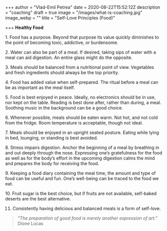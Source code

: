 +++
author = "Vlad-Emil Petrea"
date = 2020-08-22T15:52:12Z
description = "coaching"
draft = true
image = "/images/what-is-coaching.jpg"
image_webp = ""
title = "Self-Love Principles (Food)"

+++
**Healthy Food**

1\. Food has a purpose. Beyond that purpose its value quickly diminishes to the point of becoming toxic, addictive, or burdensome.

2\. Water can also be part of a meal. If desired, taking sips of water with a meal can aid digestion. An entire glass might do the opposite.

3\. Meals should be balanced from a nutritional point of view. Vegetables and fresh ingredients should always be the top priority.

4\. Food has added value when self-prepared. The ritual before a meal can be as important as the meal itself.

5\. Food is best enjoyed in peace. Ideally, no electronics should be in use, nor kept on the table. Reading is best done after, rather than during, a meal. Soothing music in the background can be a good choice.

6\. Whenever possible, meals should be eaten warm. Not hot, and not cold from the fridge. Room temperature is acceptable, though not ideal.

7\. Meals should be enjoyed in an upright seated posture. Eating while lying in bed, lounging, or standing is best avoided.

8\. Stress impairs digestion. Anchor the beginning of a meal by breathing in and out deeply through the nose. Expressing one’s gratefulness for the food as well as for the body’s effort in the upcoming digestion calms the mind and prepares the body for receiving the food.

9\. Keeping a food diary containing the meal time, the amount and type of food can be useful and fun. One’s well-being can be traced to the food we eat.

10\. Fruit sugar is the best choice, but if fruits are not available, self-baked deserts are the best alternative.

11. Consistently having delicious and balanced meals is a form of self-love.

> _"_The preparation of good food is merely another expression of art_."_ Dione Lucas